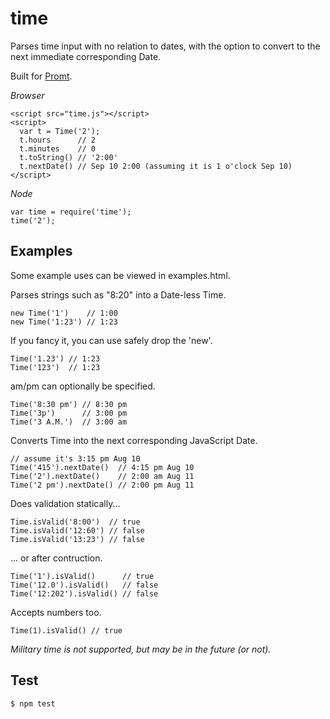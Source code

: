 time
====
Parses time input with no relation to dates,
with the option to convert to the next immediate corresponding Date.

Built for [Promt](http://promtapp.com).

*Browser*

    <script src="time.js"></script>
    <script>
      var t = Time('2');
      t.hours      // 2
      t.minutes    // 0
      t.toString() // '2:00'
      t.nextDate() // Sep 10 2:00 (assuming it is 1 o'clock Sep 10)
    </script>

*Node*

    var time = require('time');
    time('2');

Examples
--------
Some example uses can be viewed in examples.html.

Parses strings such as "8:20" into a Date-less Time.

    new Time('1')    // 1:00
    new Time('1:23') // 1:23

If you fancy it, you can use safely drop the 'new'.

    Time('1.23') // 1:23
    Time('123')  // 1:23

am/pm can optionally be specified.

    Time('8:30 pm') // 8:30 pm
    Time('3p')      // 3:00 pm
    Time('3 A.M.')  // 3:00 am

Converts Time into the next corresponding JavaScript Date.

    // assume it's 3:15 pm Aug 10
    Time('415').nextDate()  // 4:15 pm Aug 10
    Time('2').nextDate()    // 2:00 am Aug 11
    Time('2 pm').nextDate() // 2:00 pm Aug 11

Does validation statically...

    Time.isValid('8:00')  // true
    Time.isValid('12:60') // false
    Time.isValid('13:23') // false

... or after contruction.

    Time('1').isValid()      // true
    Time('12.0').isValid()   // false
    Time('12:202').isValid() // false

Accepts numbers too.

    Time(1).isValid() // true

*Military time is not supported, but may be in the future (or not).*

Test
----

    $ npm test


